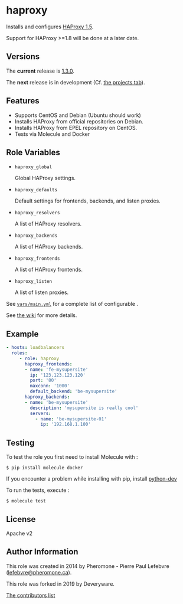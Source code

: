 haproxy
========

Installs and configures [HAProxy 1.5](http://www.haproxy.org/).

Support for HAProxy >=1.8 will be done at a later date.

Versions
--------

The **current** release is [1.3.0](https://github.com/deveryware/ansible-haproxy/tree/v1.3.0).

The  **next** release is in development (Cf. [the projects tab](https://github.com/Deveryware/ansible-haproxy/projects)).

Features
--------

* Supports CentOS and Debian (Ubuntu should work)
* Installs HAProxy from official repositories on Debian.
* Installs HAProxy from EPEL repository on CentOS.
* Tests via Molecule and Docker

Role Variables
--------------

* `haproxy_global`

    Global HAProxy settings.
* `haproxy_defaults`

    Default settings for frontends, backends, and listen proxies.
* `haproxy_resolvers`

    A list of HAProxy resolvers.
* `haproxy_backends`

    A list of HAProxy backends.
* `haproxy_frontends`

    A list of HAProxy frontends.
* `haproxy_listen`

    A list of listen proxies.

See [`vars/main.yml`](vars/main.yml) for a complete list of configurable .

See [the wiki](https://github.com/Deveryware/ansible-haproxy/wiki) for more details.

Example
-------

```yaml
- hosts: loadbalancers
  roles:
     - role: haproxy
       haproxy_frontends:
       - name: 'fe-mysupersite'
         ip: '123.123.123.120'
         port: '80'
         maxconn: '1000'
         default_backend: 'be-mysupersite'
       haproxy_backends:
       - name: 'be-mysupersite'
         description: 'mysupersite is really cool'
         servers:
           - name: 'be-mysupersite-01'
             ip: '192.168.1.100'
```

Testing
-------

To test the role you first need to install Molecule with :

```
$ pip install molecule docker
```

If you encounter a problem while installing with pip, install [python-dev](https://stackoverflow.com/a/21530768)

To run the tests, execute :

```
$ molecule test
```

License
------

Apache v2

Author Information
------------------

This role was created in 2014 by Pheromone - Pierre Paul Lefebvre (lefebvre@pheromone.ca).

This role was forked in 2019 by Deveryware.

[The contributors list](https://github.com/Deveryware/ansible-haproxy/blob/master/AUTHORS)
